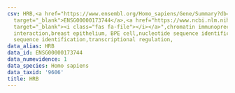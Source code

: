 ```yaml
---
csv: HRB,<a href="https://www.ensembl.org/Homo_sapiens/Gene/Summary?db=core;g=ENSG00000173744"
  target="_blank">ENSG00000173744</a>,<a href="https://www.ncbi.nlm.nih.gov/pubmed/22863008"
  target="_blank"><i class="fas fa-file"></i></a>",chromatin immunoprecipitation assay,direct
  interaction,breast epithelium, BPE cell,nucleotide sequence identification,nucleotide
  sequence identification,transcriptional regulation,
data_alias: HRB
data_id: ENSG00000173744
data_numevidence: 1
data_species: Homo sapiens
data_taxid: '9606'
title: HRB
---
```

